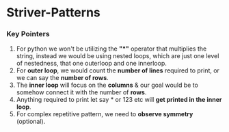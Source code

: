 # Striver-Patterns


### Key Pointers

1. For python we won't be utilizing the **"*"** operator that multiplies the string, instead we would be using nested loops, which are just one level of nestedness, that one outerloop and one innerloop.
2. For **outer loop**, we would count the **number of lines** required to print, or we can say the **number of rows**.
3. The **inner loop** will focus on the **columns** & our goal would be to somehow connect it with the number of **rows**.
4. Anything required to print let say * or 123 etc will **get printed in the inner loop**.
5. For complex repetitive pattern, we need to **observe symmetry** (optional). 
